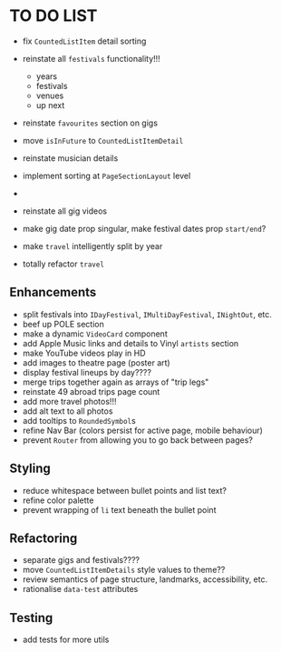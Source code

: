 # TO DO LIST

- fix `CountedListItem` detail sorting
- reinstate all `festivals` functionality!!!
  - years
  - festivals
  - venues
  - up next

- reinstate `favourites` section on gigs
- move `isInFuture` to `CountedListItemDetail`
- reinstate musician details

- implement sorting at `PageSectionLayout` level
- 
- reinstate all gig videos
- make gig date prop singular, make festival dates prop `start/end`?
- make `travel` intelligently split by year
- totally refactor `travel`

## Enhancements

- split festivals into `IDayFestival`, `IMultiDayFestival`, `INightOut`, etc.
- beef up POLE section
- make a dynamic `VideoCard` component
- add Apple Music links and details to Vinyl `artists` section
- make YouTube videos play in HD
- add images to theatre page (poster art)
- display festival lineups by day????
- merge trips together again as arrays of "trip legs"
- reinstate 49 abroad trips page count
- add more travel photos!!!
- add alt text to all photos
- add tooltips to `RoundedSymbol`s
- refine Nav Bar (colors persist for active page, mobile behaviour)
- prevent `Router` from allowing you to go back between pages?

## Styling

- reduce whitespace between bullet points and list text?
- refine color palette
- prevent wrapping of `li` text beneath the bullet point

## Refactoring

- separate gigs and festivals????
- move `CountedListItemDetails` style values to theme??
- review semantics of page structure, landmarks, accessibility, etc.
- rationalise `data-test` attributes

## Testing

- add tests for more utils
